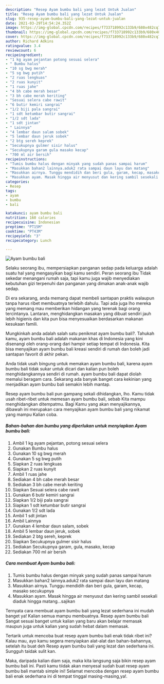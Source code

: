 ```yaml
---
description: "Resep Ayam bumbu bali yang lezat Untuk Jualan"
title: "Resep Ayam bumbu bali yang lezat Untuk Jualan"
slug: 935-resep-ayam-bumbu-bali-yang-lezat-untuk-jualan
date: 2021-03-29T14:54:24.352Z
image: https://img-global.cpcdn.com/recipes/f733718992c133b9/680x482cq70/ayam-bumbu-bali-foto-resep-utama.jpg
thumbnail: https://img-global.cpcdn.com/recipes/f733718992c133b9/680x482cq70/ayam-bumbu-bali-foto-resep-utama.jpg
cover: https://img-global.cpcdn.com/recipes/f733718992c133b9/680x482cq70/ayam-bumbu-bali-foto-resep-utama.jpg
author: Richard Adkins
ratingvalue: 3.4
reviewcount: 6
recipeingredient:
- "1 kg ayam pejantan potong sesuai selera"
- " Bumbu halus"
- "10 sg bwg merah"
- "5 sg bwg putih"
- "2 ruas lengkuas"
- "2 ruas kunyit"
- "1 ruas jahe"
- "4 bh cabe merah besar"
- "3 bh cabe merah keriting"
- "Sesuai selera cabe rawit"
- "6 butir kemiri sangrai"
- "1/2 biji pala sangrai"
- "1 sdt ketumbar butir sangrai"
- "1/2 sdt lada"
- "1 sdt jintan"
- " Lainnya"
- "4 lembar daun salam sobek"
- "5 lembar daun jeruk sobek"
- "2 btg sereh keprek"
- "Secukupnya gulmer sisir halus"
- "Secukupnya garam gula masako kecap"
- "700 ml air bersih"
recipeinstructions:
- "Tumis bumbu halus dengan minyak yang sudah panas sampai harum"
- "Masukkan bahan2 lainnya.aduk2 rata sampai daun layu dan matang"
- "Masukkan airnya. Tunggu mendidih dan beri gula, garam, kecap, masako secukupnya"
- "Masukkan ayam. Masak hingga air menyusut dan kering sambil sesekali diaduk hingga matang...sajikan"
categories:
- Resep
tags:
- ayam
- bumbu
- bali

katakunci: ayam bumbu bali 
nutrition: 160 calories
recipecuisine: Indonesian
preptime: "PT15M"
cooktime: "PT43M"
recipeyield: "3"
recipecategory: Lunch

---
```



![Ayam bumbu bali](https://img-global.cpcdn.com/recipes/f733718992c133b9/680x482cq70/ayam-bumbu-bali-foto-resep-utama.jpg)

Selaku seorang ibu, mempersiapkan panganan sedap pada keluarga adalah suatu hal yang mengasyikan bagi kamu sendiri. Peran seorang ibu Tidak sekedar menangani rumah saja, tapi kamu juga wajib menyediakan kebutuhan gizi terpenuhi dan panganan yang dimakan anak-anak wajib sedap.

Di era  sekarang, anda memang dapat membeli santapan praktis walaupun tanpa harus ribet membuatnya terlebih dahulu. Tapi ada juga lho mereka yang memang mau memberikan hidangan yang terenak bagi orang tercintanya. Lantaran, menghidangkan masakan yang dibuat sendiri jauh lebih higienis dan kita pun bisa menyesuaikan berdasarkan makanan kesukaan famili. 



Mungkinkah anda adalah salah satu penikmat ayam bumbu bali?. Tahukah kamu, ayam bumbu bali adalah makanan khas di Indonesia yang kini disenangi oleh orang-orang dari hampir setiap tempat di Indonesia. Kita bisa menyajikan ayam bumbu bali kreasi sendiri di rumah dan boleh jadi santapan favorit di akhir pekan.

Anda tidak usah bingung untuk memakan ayam bumbu bali, karena ayam bumbu bali tidak sukar untuk dicari dan kalian pun boleh menghidangkannya sendiri di rumah. ayam bumbu bali dapat diolah memalui beragam cara. Sekarang ada banyak banget cara kekinian yang menjadikan ayam bumbu bali semakin lebih mantap.

Resep ayam bumbu bali pun gampang sekali dihidangkan, lho. Kamu tidak usah ribet-ribet untuk memesan ayam bumbu bali, sebab Kita mampu menghidangkan ditempatmu. Bagi Kamu yang akan menyajikannya, dibawah ini merupakan cara menyajikan ayam bumbu bali yang nikamat yang mampu Kalian coba.

<!--inarticleads1-->

##### Bahan-bahan dan bumbu yang diperlukan untuk menyiapkan Ayam bumbu bali:

1. Ambil 1 kg ayam pejantan, potong sesuai selera
1. Gunakan  Bumbu halus
1. Gunakan 10 sg bwg merah
1. Gunakan 5 sg bwg putih
1. Siapkan 2 ruas lengkuas
1. Siapkan 2 ruas kunyit
1. Ambil 1 ruas jahe
1. Sediakan 4 bh cabe merah besar
1. Sediakan 3 bh cabe merah keriting
1. Siapkan Sesuai selera cabe rawit
1. Gunakan 6 butir kemiri sangrai
1. Siapkan 1/2 biji pala sangrai
1. Siapkan 1 sdt ketumbar butir sangrai
1. Gunakan 1/2 sdt lada
1. Ambil 1 sdt jintan
1. Ambil  Lainnya
1. Gunakan 4 lembar daun salam, sobek
1. Ambil 5 lembar daun jeruk, sobek
1. Sediakan 2 btg sereh, keprek
1. Siapkan Secukupnya gulmer sisir halus
1. Sediakan Secukupnya garam, gula, masako, kecap
1. Sediakan 700 ml air bersih




<!--inarticleads2-->

##### Cara membuat Ayam bumbu bali:

1. Tumis bumbu halus dengan minyak yang sudah panas sampai harum
1. Masukkan bahan2 lainnya.aduk2 rata sampai daun layu dan matang
1. Masukkan airnya. Tunggu mendidih dan beri gula, garam, kecap, masako secukupnya
1. Masukkan ayam. Masak hingga air menyusut dan kering sambil sesekali diaduk hingga matang...sajikan




Ternyata cara membuat ayam bumbu bali yang lezat sederhana ini mudah banget ya! Kalian semua mampu membuatnya. Resep ayam bumbu bali Sangat sesuai banget untuk kalian yang baru akan belajar memasak maupun juga untuk kalian yang sudah hebat dalam memasak.

Tertarik untuk mencoba buat resep ayam bumbu bali enak tidak ribet ini? Kalau mau, ayo kamu segera menyiapkan alat-alat dan bahan-bahannya, setelah itu buat deh Resep ayam bumbu bali yang lezat dan sederhana ini. Sungguh taidak sulit kan. 

Maka, daripada kalian diam saja, maka kita langsung saja bikin resep ayam bumbu bali ini. Pasti kamu tiidak akan menyesal sudah buat resep ayam bumbu bali mantab simple ini! Selamat mencoba dengan resep ayam bumbu bali enak sederhana ini di tempat tinggal masing-masing,ya!.

